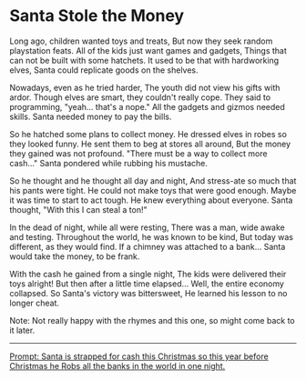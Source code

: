 # Santa Stole the Money

Long ago, children wanted toys and treats,
But now they seek random playstation feats.
All of the kids just want games and gadgets,
Things that can not be built with some hatchets.
It used to be that with hardworking elves,
Santa could replicate goods on the shelves.

Nowadays, even as he tried harder,
The youth did not view his gifts with ardor.
Though elves are smart, they couldn't really cope.
They said to programming, "yeah... that's a nope."
All the gadgets and gizmos needed skills.
Santa needed money to pay the bills.

So he hatched some plans to collect money.
He dressed elves in robes so they looked funny.
He sent them to beg at stores all around,
But the money they gained was not profound.
"There must be a way to collect more cash..."
Santa pondered while rubbing his mustache.

So he thought and he thought all day and night,
And stress-ate so much that his pants were tight.
He could not make toys that were good enough.
Maybe it was time to start to act tough.
He knew everything about everyone.
Santa thought, "With this I can steal a ton!"

In the dead of night, while all were resting,
There was a man, wide awake and testing.
Throughout the world, he was known to be kind,
But today was different, as they would find.
If a chimney was attached to a bank...
Santa would take the money, to be frank.

With the cash he gained from a single night,
The kids were delivered their toys alright!
But then after a little time elapsed...
Well, the entire economy collapsed.
So Santa's victory was bittersweet,
He learned his lesson to no longer cheat.

Note: Not really happy with the rhymes and this one, so might come back to it later. 

---

[Prompt: Santa is strapped for cash this Christmas so this year before Christmas he Robs all the banks in the world in one night.](https://www.reddit.com/r/WritingPrompts/comments/k62cxj/wp_santa_is_strapped_for_cash_this_christmas_so/geij37v/)
